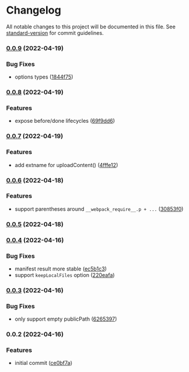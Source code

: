 # Changelog

All notable changes to this project will be documented in this file. See [standard-version](https://github.com/conventional-changelog/standard-version) for commit guidelines.

### [0.0.9](https://github.com/AngusFu/webpack5-cdn-plugin/compare/v0.0.8...v0.0.9) (2022-04-19)


### Bug Fixes

* options types ([1844f75](https://github.com/AngusFu/webpack5-cdn-plugin/commit/1844f753cdeca4190f70a82d5f85fdd4d0e80cb5))

### [0.0.8](https://github.com/AngusFu/webpack5-cdn-plugin/compare/v0.0.7...v0.0.8) (2022-04-19)


### Features

* expose before/done lifecycles ([69f9dd6](https://github.com/AngusFu/webpack5-cdn-plugin/commit/69f9dd60f10a1df20eaf9b7322213d765be93182))

### [0.0.7](https://github.com/AngusFu/webpack5-cdn-plugin/compare/v0.0.6...v0.0.7) (2022-04-19)


### Features

* add extname for uploadContent() ([4fffe12](https://github.com/AngusFu/webpack5-cdn-plugin/commit/4fffe1269110d7428637be0a5f577ecaaf284080))

### [0.0.6](https://github.com/AngusFu/webpack5-cdn-plugin/compare/v0.0.5...v0.0.6) (2022-04-18)


### Features

* support parentheses around `__webpack_require__.p + ...` ([30853f0](https://github.com/AngusFu/webpack5-cdn-plugin/commit/30853f0df98b55a360998f1a86cdc5d14a06c94d))

### [0.0.5](https://github.com/AngusFu/webpack5-cdn-plugin/compare/v0.0.4...v0.0.5) (2022-04-18)

### [0.0.4](https://github.com/AngusFu/webpack5-cdn-plugin/compare/v0.0.3...v0.0.4) (2022-04-16)


### Bug Fixes

* manifest result more stable ([ec5b1c3](https://github.com/AngusFu/webpack5-cdn-plugin/commit/ec5b1c3c08f11ff812944c174b94c812314fe3b8))
* support `keepLocalFiles` option ([220eafa](https://github.com/AngusFu/webpack5-cdn-plugin/commit/220eafa57bf466c5a63f76024ddda4f5a90ad56b))

### [0.0.3](https://github.com/AngusFu/webpack5-cdn-plugin/compare/v0.0.2...v0.0.3) (2022-04-16)


### Bug Fixes

* only support empty publicPath ([6265397](https://github.com/AngusFu/webpack5-cdn-plugin/commit/6265397af8131ae790f15f635359ce8c31a2e80b))

### 0.0.2 (2022-04-16)


### Features

* initial commit ([ce0bf7a](https://github.com/AngusFu/webpack5-cdn-plugin/commit/ce0bf7a46233c5c3bb1d09c6043916ab263b448c))
